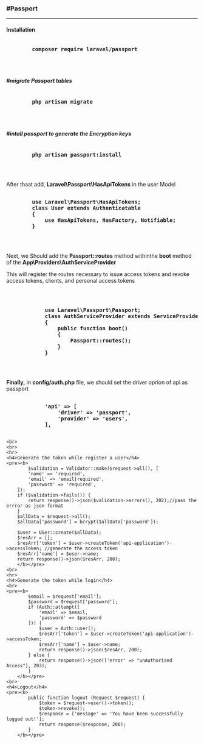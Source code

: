 <h3>#Passport</h3>
    <hr>
    <h4>Installation</h4>
    <pre><b>
        composer require laravel/passport
    </b></pre>
    <br>
    <h5>#migrate Passport tables</h5>
    <pre><b>
        php artisan migrate
    </b></pre>
    <br>
    <h5>#intall passport to generate the Encryption keys</h5>
    <pre><b>
        php artisan passport:install
    </b></pre>
    <br>
    <p>After thaat add, <b>Laravel\Passport\HasApiTokens</b> in the user Model</p>
    <pre><b>
        use Laravel\Passport\HasApiTokens;
        class User extends Authenticatable
        {
            use HasApiTokens, HasFactory, Notifiable;
        }
    </b></pre>
    <br>
    <p>Next, we Should add the <b>Passport::routes</b> method withinthe <b>boot</b> method
        of the <b>App\Providers\AuthServiceProvider</b></p>
    <p>This will register the routes necessary to issue access tokens and revoke access tokens, clients, and personal
        access tokens</p>
    <br>
    <pre><b>
            use Laravel\Passport\Passport;
            class AuthServiceProvider extends ServiceProvider
            {
                public function boot()
                {
                    Passport::routes();
                }
            }
        </b></pre>
    <br>
    <p><b>Finally,</b> in <b>config/auth.php</b> file, we should set the driver oprion of api as passport</p>
    <pre><b>
            'api' => [
                'driver' => 'passport',
                'provider' => 'users',
            ],
        </b></pre>

    <br>
    <br>
    <hr>
    <h4>Generate the token while register a user</h4>
    <pre><b>
            $validation = Validator::make($request->all(), [
            'name' => 'required',
            'email' => 'email|required',
            'password' => 'required',
        ]);
        if ($validation->fails()) {
            return response()->json($validation->errors(), 202);//pass the errror as json format
        }
        $allData = $request->all();
        $allData['password'] = bcrypt($allData['password']);

        $user = USer::create($allData);
        $resArr = [];
        $resArr['token'] = $user->createToken('api-application')->accessToken; //generate the access token
        $resArr['name'] = $user->name;
        return response()->json($resArr, 200);
        </b></pre>
    <br>
    <hr>
    <h4>Generate the token while login</h4>
    <br>
    <pre><b>
            $email = $request['email'];
            $password = $request['password'];
            if (Auth::attempt([
                'email' => $email,
                'password' => $password
            ])) {
                $user = Auth::user();
                $resArr['token'] = $user->createToken('api-application')->accessToken;
                $resArr['name'] = $user->name;
                return response()->json($resArr, 200);
            } else {
                return response()->json(['error' => "unAuthorised Access"], 203);
            }
        </b></pre>
    <br>
    <h4>Logout</h4>
    <pre><b>
            public function logout (Request $request) {
                $token = $request->user()->token();
                $token->revoke();
                $response = ['message' => 'You have been successfully logged out!'];
                return response($response, 200);
            }
        </b></pre>